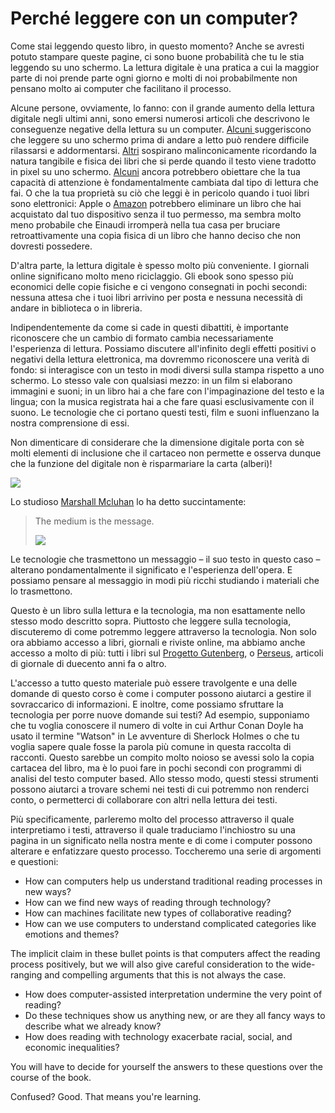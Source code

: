 # Perché leggere con un computer?

Come stai leggendo questo libro, in questo momento? Anche se avresti potuto stampare queste pagine, ci sono buone probabilità che tu le stia leggendo su uno schermo. La lettura digitale è una pratica a cui la maggior parte di noi prende parte ogni giorno e molti di noi probabilmente non pensano molto ai computer che facilitano il processo.&#x20;

Alcune persone, ovviamente, lo fanno: con il grande aumento della lettura digitale negli ultimi anni, sono emersi numerosi articoli che descrivono le conseguenze negative della lettura su un computer. [Alcuni ](https://www.businessinsider.com/why-its-bad-to-use-your-phone-before-bed-2015-7?r=US\&IR=T)suggeriscono che leggere su uno schermo prima di andare a letto può rendere difficile rilassarsi e addormentarsi. [Altri](https://mashable.com/archive/e-books-vs-print#ODRLdijcJPqA) sospirano malinconicamente ricordando la natura tangibile e fisica dei libri che si perde quando il testo viene tradotto in pixel su uno schermo. [Alcuni](http://psychminds.com/is-the-internet-destroying-our-attentions-span/) ancora potrebbero obiettare che la tua capacità di attenzione è fondamentalmente cambiata dal tipo di lettura che fai. O che la tua proprietà su ciò che leggi è in pericolo quando i tuoi libri sono elettronici: Apple o [Amazon](https://www.cbc.ca/news/entertainment/amazon-erases-orwell-books-from-kindle-service-1.777987) potrebbero eliminare un libro che hai acquistato dal tuo dispositivo senza il tuo permesso, ma sembra molto meno probabile che Einaudi irromperà nella tua casa per bruciare retroattivamente una copia fisica di un libro che hanno deciso che non dovresti possedere.

D'altra parte, la lettura digitale è spesso molto più conveniente. I giornali online significano molto meno riciclaggio. Gli ebook sono spesso più economici delle copie fisiche e ci vengono consegnati in pochi secondi: nessuna attesa che i tuoi libri arrivino per posta e nessuna necessità di andare in biblioteca o in libreria.

Indipendentemente da come si cade in questi dibattiti, è importante riconoscere che un cambio di formato cambia necessariamente l'esperienza di lettura. Possiamo discutere all'infinito degli effetti positivi o negativi della lettura elettronica, ma dovremmo riconoscere una verità di fondo: si interagisce con un testo in modi diversi sulla stampa rispetto a uno schermo. Lo stesso vale con qualsiasi mezzo: in un film si elaborano immagini e suoni; in un libro hai a che fare con l'impaginazione del testo e la lingua; con la musica registrata hai a che fare quasi esclusivamente con il suono. Le tecnologie che ci portano questi testi, film e suoni influenzano la nostra comprensione di essi.&#x20;

Non dimenticare di considerare che la dimensione digitale porta con sè molti elementi di inclusione che il cartaceo non permette e osserva dunque che la funzione del digitale non  è risparmariare la carta (alberi)!



![](../.gitbook/assets/screenshot-docs.google.com-2022.02.18-19\_31\_31.png)



Lo studioso [Marshall Mcluhan](https://designopendata.files.wordpress.com/2014/05/themediumisthemassage\_marshallmcluhan\_quentinfiore.pdf) lo ha detto succintamente:

> The medium is the message.
>
> ![](../.gitbook/assets/screenshot-docs.google.com-2022.02.18-19\_33\_42.png)

Le tecnologie che trasmettono un messaggio – il suo testo in questo caso – alterano  pondamentalmente il significato e l'esperienza dell'opera. E possiamo pensare al messaggio in modi più ricchi studiando i materiali che lo trasmettono.

Questo è un libro sulla lettura e la tecnologia, ma non esattamente nello stesso modo descritto sopra. Piuttosto che leggere sulla tecnologia, discuteremo di come potremmo leggere attraverso la tecnologia. Non solo ora abbiamo accesso a libri, giornali e riviste online, ma abbiamo anche accesso a molto di più: tutti i libri sul [Progetto Gutenberg](https://www.gutenberg.org), o [Perseus](http://www.perseus.tufts.edu/hopper/), articoli di giornale di duecento anni fa o altro.

L'accesso a tutto questo materiale può essere travolgente e una delle domande di questo corso è come i computer possono aiutarci a gestire il sovraccarico di informazioni. E inoltre, come possiamo sfruttare la tecnologia per porre nuove domande sui testi? Ad esempio, supponiamo che tu voglia conoscere il numero di volte in cui Arthur Conan Doyle ha usato il termine "Watson" in Le avventure di Sherlock Holmes o che tu voglia sapere quale fosse la parola più comune in questa raccolta di racconti. Questo sarebbe un compito molto noioso se avessi solo la copia cartacea del libro, ma è lo puoi fare in pochi secondi con programmi di analisi del testo computer based. Allo stesso modo, questi stessi strumenti possono aiutarci a trovare schemi nei testi di cui potremmo non renderci conto, o permetterci di collaborare con altri nella lettura dei testi.

Più specificamente, parleremo molto del processo attraverso il quale interpretiamo i testi, attraverso il quale traduciamo l'inchiostro su una pagina in un significato nella nostra mente e di come i computer possono alterare e enfatizzare questo processo. Toccheremo una serie di argomenti e questioni:

* How can computers help us understand traditional reading processes in new ways?
* How can we find new ways of reading through technology?
* How can machines facilitate new types of collaborative reading?
* How can we use computers to understand complicated categories like emotions and themes?

The implicit claim in these bullet points is that computers affect the reading process positively, but we will also give careful consideration to the wide-ranging and compelling arguments that this is not always the case.

* How does computer-assisted interpretation undermine the very point of reading?
* Do these techniques show us anything new, or are they all fancy ways to describe what we already know?
* How does reading with technology exacerbate racial, social, and economic inequalities?

You will have to decide for yourself the answers to these questions over the course of the book.

Confused? Good. That means you're learning.
